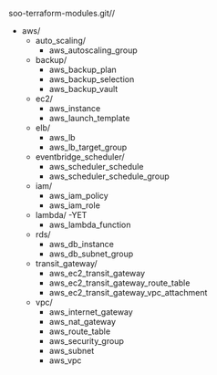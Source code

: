 
soo-terraform-modules.git//
- aws/
  - auto_scaling/
    - aws_autoscaling_group
  - backup/
    - aws_backup_plan
    - aws_backup_selection
    - aws_backup_vault
  - ec2/
    - aws_instance
    - aws_launch_template
  - elb/
    - aws_lb
    - aws_lb_target_group
  - eventbridge_scheduler/
    - aws_scheduler_schedule
    - aws_scheduler_schedule_group
  - iam/
    - aws_iam_policy
    - aws_iam_role
  - lambda/ -YET
    - aws_lambda_function
  - rds/
    - aws_db_instance
    - aws_db_subnet_group
  - transit_gateway/
    - aws_ec2_transit_gateway
    - aws_ec2_transit_gateway_route_table
    - aws_ec2_transit_gateway_vpc_attachment
  - vpc/
    - aws_internet_gateway
    - aws_nat_gateway
    - aws_route_table
    - aws_security_group
    - aws_subnet
    - aws_vpc





